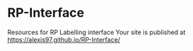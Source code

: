# RP-Interface
Resources for RP Labelling interface
Your site is published at https://alexis97.github.io/RP-Interface/